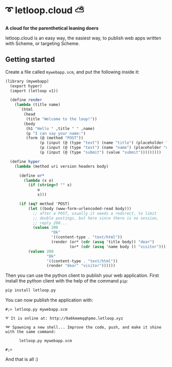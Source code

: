 # ➰ letloop.cloud ⛅

**A cloud for the parenthetical leaning doers**

letloop.cloud is an easy way, the easiest way, to publish web apps
written with Scheme, or targeting Scheme.

## Getting started

Create a file called `mywebapp.scm`, and put the following inside it:

```scheme
(library (mywebapp)
  (export hyper)
  (import (letloop v1))

  (define render
    (lambda (title name)
      `(html
        (head
         (title "Welcome to the loop!"))
        (body
         (h1 "Hello " ,title " " ,name)
         (p "I can say your name:")
         (form (@ (method "POST"))
               (p (input (@ (type "text") (name "title") (placeholder "title"))))
               (p (input (@ (type "text") (name "name") (placeholder "name"))))
               (p (input (@ (type "submit") (value "submit")))))))))

  (define hyper
    (lambda (method uri version headers body)

      (define or*
        (lambda (x o)
          (if (string=? "" x)
              o
              x)))

      (if (eq? method 'POST)
          (let ((body (www-form-urlencoded-read body)))
            ;; after a POST, usually it needs a redirect, to limit
            ;; double postings, but here since there is no session,
            ;; reply 200...
            (values 200
                    "Ok"
                    '((content-type . "text/html"))
                    (render (or* (cdr (assq 'title body)) "dear")
                            (or* (cdr (assq 'name body )) "visitor"))))
          (values 200
                  "Ok"
                  '((content-type . "text/html"))
                  (render "dear" "visitor"))))))
```

Then you can use the python client to publish your web application. First install
the python client with the help of the command `pip`:

```sh
pip install letloop.py
```

You can now publish the application with:

```shell
#;> letloop.py mywebapp.scm

➰ It is online at: http://9a6kmemqqhpmo.letloop.xyz

➿ Spawning a new shell... Improve the code, push, and make it shine with the same command:

      letloop.py mywebapp.scm

#;>
```

And that is all :)

